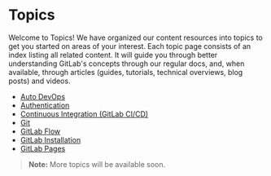# Topics

Welcome to Topics! We have organized our content resources into topics
to get you started on areas of your interest. Each topic page
consists of an index listing all related content. It will guide
you through better understanding GitLab's concepts
through our regular docs, and, when available, through articles (guides,
tutorials, technical overviews, blog posts) and videos.

- [Auto DevOps](autodevops/index.md)
- [Authentication](authentication/index.md)
- [Continuous Integration (GitLab CI/CD)](../ci/README.md)
- [Git](git/index.md)
- [GitLab Flow](gitlab_flow.md)
- [GitLab Installation](../install/README.md)
- [GitLab Pages](../user/project/pages/index.md)

>**Note:** More topics will be available soon.
